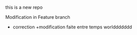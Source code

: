 this is a new repo

Modification in Feature branch
+ correction
+modification faite entre temps
worlddddddd

